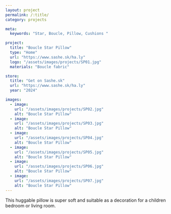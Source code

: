```yaml
---
layout: project
permalink: /:title/
category: projects

meta:
  keywords: "Star, Boucle, Pillow, Cushions "

project:
  title: "Boucle Star Pillow"
  type: "Home"
  url: "https://www.sashe.sk/ha.ly"
  logo: "/assets/images/projects/SP01.jpg"
  materials: "Boucle fabric"

store:
  title: "Get on Sashe.sk"
  url: "https://www.sashe.sk/ha.ly"
  year: "2024"

images:
  - image:
    url: "/assets/images/projects/SP02.jpg"
    alt: "Boucle Star Pillow"
  - image:
    url: "/assets/images/projects/SP03.jpg"
    alt: "Boucle Star Pillow"
  - image:
    url: "/assets/images/projects/SP04.jpg"
    alt: "Boucle Star Pillow"
  - image:
    url: "/assets/images/projects/SP05.jpg"
    alt: "Boucle Star Pillow"
  - image:
    url: "/assets/images/projects/SP06.jpg"
    alt: "Boucle Star Pillow"
  - image:
    url: "/assets/images/projects/SP07.jpg"
    alt: "Boucle Star Pillow"
---
```

<p>
  This huggable pillow is super soft and suitable as a decoration for a children bedroom or living room.
</p>

